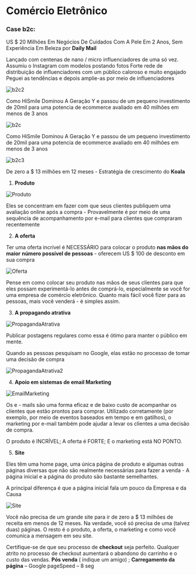 # Comércio Eletrônico

### Case b2c:

US $ 20 Milhões Em Negócios De
Cuidados Com A Pele Em 2 Anos,
Sem Experiência Em Beleza
por **Daily Mail**

Lançado com centenas de nano /
micro influenciadores de uma só
vez. Assumiu o Instagram com
modelos postando fotos
Forte rede de distribuição de
influenciadores com um público
caloroso e muito engajado
Peguei as tendências e depois
amplie-as por meio de
influenciadores

![b2c2](img/b2c2.png)

Como HiSmile Dominou A Geração Y e passou de um
pequeno investimento de 20mil para uma potencia de
ecommerce avaliado em 40 milhões em menos de 3 anos

![b2c](img/b2c.png)

Como HiSmile Dominou A
Geração Y e passou de
um pequeno
investimento de 20mil
para uma potencia de
ecommerce avaliado em
40 milhões em menos de
3 anos

![b2c3](img/b2c3.png)

De zero a $ 13 milhões em 12 meses - Estratégia de
crescimento do **Koala**

1. **Produto**

![Produto](img/Produto.png)

Eles se concentram em fazer com que
seus clientes publiquem uma avaliação online após a compra - Provavelmente é por meio de uma sequência de acompanhamento por
e-mail para clientes que compraram recentemente

2. **A oferta**
   
Ter uma oferta incrível é NECESSÁRIO para
colocar o produto **nas mãos do maior** **número possível de pessoas** - oferecem US $ 100 de desconto em sua compra

![Oferta](img/Oferta.png)

Pense em como colocar seu produto nas mãos de seus clientes para que eles possam experimentá-lo antes de comprá-lo, especialmente se você for uma empresa
de comércio eletrônico. Quanto mais fácil você fizer para as pessoas, mais você venderá - é simples assim.

3. **A propagando atrativa**

![PropagandaAtrativa](img/PropagandaAtrativa.PNG)

Publicar postagens regulares como
essa é ótimo para manter o público em mente.

Quando as pessoas pesquisam no
Google, elas estão no processo de tomar uma decisão de compra

![PropagandaAtrativa2](img/PropagandaAtrativa2.PNG)

4. **Apoio em sistemas de email Marketing**

![EmailMarketing](img/EmailMarketing.PNG)

Os e - mails são uma forma eficaz e de baixo custo de acompanhar os clientes que estão prontos para comprar. Utilizado corretamente (por exemplo, por meio de eventos baseados em tempo e em gatilhos), o
marketing por e-mail também pode ajudar a levar os clientes a uma decisão de compra.

O produto é INCRÍVEL; A oferta é FORTE; E o marketing está NO PONTO.

5. **Site**

Eles têm uma home page, uma única página de
produto e algumas outras páginas diversas que não são realmente necessárias para fazer a venda - A página inicial e a página do produto são bastante semelhantes.

A principal diferença é que a página inicial fala um pouco da Empresa e da Causa

![Site](img/Site.PNG)

Você não precisa de um grande site para ir de zero a $
13 milhões de receita em menos de 12 meses. Na
verdade, você só precisa de uma (talvez duas)
páginas. O resto é o produto, a oferta, o marketing e
como você comunica a mensagem em seu site.


Certifique-se de que seu processo de **checkout** seja
perfeito. Qualquer atrito no processo de checkout aumentará o abandono do carrinho e o custo das vendas. **Pós venda** ( indique um amigo) ; **Carregamento da página** – Google pageSpeed – 8 seg

